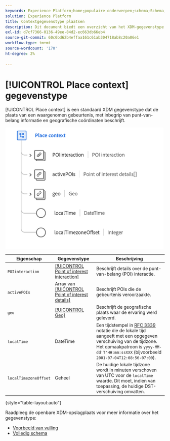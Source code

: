 ```yaml
---
keywords: Experience Platform;home;populaire onderwerpen;schema;Schema;XDM;velden;schema's;Schemas;place context;placeContext;datatype;data-type;gegevenstype.
solution: Experience Platform
title: Contextgegevenstype plaatsen
description: Dit document biedt een overzicht van het XDM-gegevenstype Context plaatsen.
exl-id: d7cf7366-0136-49ee-84d2-ec663db66eb4
source-git-commit: 60c0bd62b4effaa161c61ab304718ab8c20a06e1
workflow-type: tm+mt
source-wordcount: '170'
ht-degree: 2%

---
```


# [!UICONTROL Place context] gegevenstype

[!UICONTROL Place context] is een standaard XDM gegevenstype dat de plaats van een waargenomen gebeurtenis, met inbegrip van punt-van-belang informatie en geografische coördinaten beschrijft.

<img src="../images/data-types/place-context.png" width="500" /><br />

| Eigenschap | Gegevenstype | Beschrijving |
| --- | --- | --- |
| `POIinteraction` | [[!UICONTROL Point of interest interaction]](./poi-interaction.md) | Beschrijft details over de punt-van-belang (POI) interactie. |
| `activePOIs` | Array van [[!UICONTROL Point of interest details]](./poi-details.md) | Beschrijft POIs die de gebeurtenis veroorzaakte. |
| `geo` | [[!UICONTROL Geo]](./geo.md) | Beschrijft de geografische plaats waar de ervaring werd geleverd. |
| `localTime` | DateTime | Een tijdstempel in [RFC 3339](https://tools.ietf.org/html/rfc3339) notatie die de lokale tijd aangeeft met een opgegeven verschuiving van de tijdzone. Het opmaakpatroon is `yyyy-MM-dd'T'HH:mm:ssXXX` (bijvoorbeeld `2001-07-04T12:08:56-07:00`). |
| `localTimezoneOffset` | Geheel | De huidige lokale tijdzone wordt in minuten verschoven van UTC voor de `localTime` waarde. Dit moet, indien van toepassing, de huidige DST-verschuiving omvatten. |

{style="table-layout:auto"}

Raadpleeg de openbare XDM-opslagplaats voor meer informatie over het gegevenstype:

* [Voorbeeld van vulling](https://github.com/adobe/xdm/blob/master/components/datatypes/placecontext.example.1.json)
* [Volledig schema](https://github.com/adobe/xdm/blob/master/components/datatypes/placecontext.schema.json)
